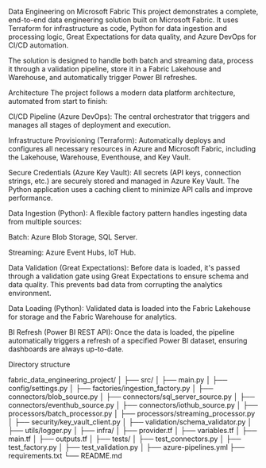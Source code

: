 Data Engineering on Microsoft Fabric
This project demonstrates a complete, end-to-end data engineering solution built on Microsoft Fabric. It uses Terraform for infrastructure as code, Python for data ingestion and processing logic, Great Expectations for data quality, and Azure DevOps for CI/CD automation.

The solution is designed to handle both batch and streaming data, process it through a validation pipeline, store it in a Fabric Lakehouse and Warehouse, and automatically trigger Power BI refreshes.

Architecture
The project follows a modern data platform architecture, automated from start to finish:

CI/CD Pipeline (Azure DevOps): The central orchestrator that triggers and manages all stages of deployment and execution.

Infrastructure Provisioning (Terraform): Automatically deploys and configures all necessary resources in Azure and Microsoft Fabric, including the Lakehouse, Warehouse, Eventhouse, and Key Vault.

Secure Credentials (Azure Key Vault): All secrets (API keys, connection strings, etc.) are securely stored and managed in Azure Key Vault. The Python application uses a caching client to minimize API calls and improve performance.

Data Ingestion (Python): A flexible factory pattern handles ingesting data from multiple sources:

Batch: Azure Blob Storage, SQL Server.

Streaming: Azure Event Hubs, IoT Hub.

Data Validation (Great Expectations): Before data is loaded, it's passed through a validation gate using Great Expectations to ensure schema and data quality. This prevents bad data from corrupting the analytics environment.

Data Loading (Python): Validated data is loaded into the Fabric Lakehouse for storage and the Fabric Warehouse for analytics.

BI Refresh (Power BI REST API): Once the data is loaded, the pipeline automatically triggers a refresh of a specified Power BI dataset, ensuring dashboards are always up-to-date.

Directory structure

fabric_data_engineering_project/
│
├── src/
│   ├── main.py
│   ├── config/settings.py
│   ├── factories/ingestion_factory.py
│   ├── connectors/blob_source.py
│   ├── connectors/sql_server_source.py
│   ├── connectors/eventhub_source.py
│   ├── connectors/iothub_source.py
│   ├── processors/batch_processor.py
│   ├── processors/streaming_processor.py
│   ├── security/key_vault_client.py
│   ├── validation/schema_validator.py
│   ├── utils/logger.py
│
├── infra/
│   ├── provider.tf
│   ├── variables.tf
│   ├── main.tf
│   ├── outputs.tf
│
├── tests/
│   ├── test_connectors.py
│   ├── test_factory.py
│   ├── test_validation.py
│
├── azure-pipelines.yml
├── requirements.txt
└── README.md